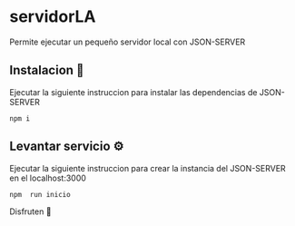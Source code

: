 # servidorLA

Permite ejecutar un pequeño servidor local con JSON-SERVER

## Instalacion 🔧

Ejecutar la siguiente instruccion para instalar las dependencias de JSON-SERVER
```
npm i
```


## Levantar servicio ⚙️

Ejecutar la siguiente instruccion para crear la instancia del JSON-SERVER en el localhost:3000

```
npm  run inicio
````
 



Disfruten 🍺

